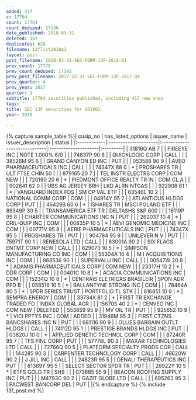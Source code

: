 ```yaml
---
added: 417
c: 17764
count: 17764
count_deduped: 17136
date_published: 2018-03-31
deleted: 367
duplicates: 628
filename: 13flist2018q1
layout: post
post_filename: 2018-03-31-SEC-FORM-13F-2018-Q1
prev_count: 17770
prev_count_deduped: 17142
prev_post_filename: 2017-12-31-SEC-FORM-13F-2017-Q4
prev_quarter: 4
prev_year: 2017
quarter: 1
subtitle: 17764 securities published, including 417 new ones
tags: ''
title: SEC 13F securities for 2018Q1
year: 2018

---
```

{% capture sample_table %}| cusip_no    | has_listed_options   | issuer_name                  | issuer_description   | status   |
|:------------|:---------------------|:-----------------------------|:---------------------|:---------|
| 31816Q AB 7 |                      | FIREEYE INC                  | NOTE  1.000% 6/0     |          |
| 74837P 90 8 |                      | QUICKLOGIC CORP              | CALL                 |          |
| 38526M 95 6 |                      | GRAND CANYON ED INC          | PUT                  |          |
| 053588 90 9 |                      | AVEO PHARMACEUTICALS INC     | CALL                 |          |
| 74347X 88 0 | *                    | PROSHARES TR                 | ULT FTSE CHIN 50     |          |
| 879165 20 7 |                      | TEL INSTR ELECTRS CORP       | COM NEW              |          |
| 720190 20 6 | *                    | PIEDMONT OFFICE REALTY TR IN | COM CL A             |          |
| 902641 62 0 |                      | UBS AG JERSEY BRH            | LKD ALRN NTGAS       |          |
| 922908 61 1 | *                    | VANGUARD INDEX FDS           | SM CP VAL ETF        |          |
| 63546L 10 2 |                      | NATIONAL COMM CORP           | COM                  |          |
| 04914Y 95 2 |                      | ATLANTICUS HLDGS CORP        | PUT                  |          |
| 46429B 60 6 | *                    | ISHARES TR                   | MSCI POLAND ETF      |          |
| 89349P 30 5 |                      | TRANSAMERICA ETF TR          | DELTASHS S&P 600     |          |
| 16119P 95 8 |                      | CHARTER COMMUNICATIONS INC N | PUT                  |          |
| 262037 10 4 | *                    | DRIL-QUIP INC                | COM                  |          |
| 00835P 10 5 | *                    | AEVI GENOMIC MEDICINE INC    | COM                  |          |
| 00771V 95 8 |                      | AERIE PHARMACEUTICALS INC    | PUT                  |          |
| 74347X 95 5 |                      | PROSHARES TR                 | PUT                  |          |
| 904784 95 9 |                      | UNILEVER N V                 | PUT                  |          |
| 75971T 90 1 |                      | RENESOLA LTD                 | CALL                 |          |
| 83001A 90 2 |                      | SIX FLAGS ENTMT CORP NEW     | CALL                 |          |
| 829073 10 5 | *                    | SIMPSON MANUFACTURING CO INC | COM                  |          |
| 55304A 10 4 |                      | M I ACQUISITIONS INC         | COM                  |          |
| 868536 90 1 |                      | SUPERVALU INC                | CALL                 |          |
| 00547W 20 8 | *                    | ADAMIS PHARMACEUTICALS CORP  | COM NEW              |          |
| 23317H 10 2 | *                    | DDR CORP                     | COM                  |          |
| 00401C 10 8 | *                    | ACACIA COMMUNICATIONS INC    | COM                  |          |
| 15234Q 10 8 | *                    | CENTRAIS ELETRICAS BRASILEIR | SPON ADR PFD B       |          |
| 058516 10 5 | *                    | BALLANTYNE STRONG INC        | COM                  |          |
| 78464A 80 5 | *                    | SPDR SERIES TRUST            | PORTFOLIO TL STK     |          |
| 816851 10 9 | *                    | SEMPRA ENERGY                | COM                  |          |
| 33734X 81 2 | *                    | FIRST TR EXCHANGE TRADED FD  | INDXX GLOBAL AGR     |          |
| 15670S 40 2 | *                    | CENVEO INC                   | COM NEW              | DELETED  |
| 553859 95 9 |                      | MV OIL TR                    | PUT                  |          |
| 925652 10 9 | *                    | VICI PPTYS INC               | COM                  | ADDED    |
| 31946M 95 3 |                      | FIRST CTZNS BANCSHARES INC N | PUT                  |          |
| 681116 90 9 |                      | OLLIES BARGAIN OUTLT HLDGS I | CALL                 |          |
| 74112D 95 1 |                      | PRESTIGE BRANDS HLDGS INC    | PUT                  |          |
| 03820J 10 0 | *                    | APPLIED GENETIC TECHNOL CORP | COM                  |          |
| 87240R 95 7 |                      | TFS FINL CORP                | PUT                  |          |
| 57778L 90 3 |                      | MAXAR TECHNOLOGIES LTD       | CALL                 |          |
| 72766Q 90 5 |                      | PLATFORM SPECIALTY PRODS COR | CALL                 |          |
| 144285 90 3 |                      | CARPENTER TECHNOLOGY CORP    | CALL                 |          |
| 46620W 90 2 |                      | J JILL INC                   | CALL                 |          |
| 24823R 95 5 |                      | DENALI THERAPEUTICS INC      | PUT                  |          |
| 81369Y 95 5 |                      | SELECT SECTOR SPDR TR        | PUT                  |          |
| 26922Y 10 5 | *                    | ETFS GOLD TR                 | SHS                  |          |
| 073685 95 9 |                      | BEACON ROOFING SUPPLY INC    | PUT                  |          |
| M4793C 90 2 |                      | GAZIT GLOBE LTD              | CALL                 |          |
| 695263 95 3 |                      | PACWEST BANCORP DEL          | PUT                  |          |{% endcapture %}
{% include 13f_post.md %}